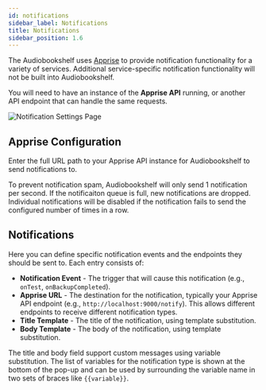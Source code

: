 ```yaml
---
id: notifications
sidebar_label: Notifications
title: Notifications
sidebar_position: 1.6
---
```


The Audiobookshelf uses [Apprise](https://github.com/caronc/apprise) to provide notification functionality for a variety of services. Additional service-specific notification functionality will not be built into Audiobookshelf.

You will need to have an instance of the **Apprise API** running, or another API endpoint that can handle the same requests.

![Notification Settings Page](/pages/server-management/notifications.png)

## Apprise Configuration

Enter the full URL path to your Apprise API instance for Audiobookshelf to send notifications to.

To prevent notification spam, Audiobookshelf will only send 1 notification per second. If the notificaiton queue is full, new notifications are dropped. Individual notifications will be disabled if the notification fails to send the configured number of times in a row.

## Notifications

Here you can define specific notification events and the endpoints they should be sent to. Each entry consists of:

- **Notification Event** - The trigger that will cause this notification (e.g., `onTest`, `onBackupCompleted`).
- **Apprise URL** - The destination for the notification, typically your Apprise API endpoint (e.g., `http://localhost:9000/notify`). This allows different endpoints to receive different notification types.
- **Title Template** - The title of the notification, using template substitution.
- **Body Template** - The body of the notification, using template substitution.

The title and body field support custom messages using variable substitution. The list of variables for the notification type is shown at the bottom of the pop-up and can be used by surrounding the variable name in two sets of braces like `{{variable}}`.
